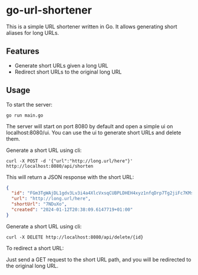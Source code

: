 # go-url-shortener

This is a simple URL shortener written in Go. It allows generating short aliases for long URLs.

## Features

- Generate short URLs given a long URL
- Redirect short URLs to the original long URL

## Usage

To start the server:

```
go run main.go
```

The server will start on port 8080 by default and open a simple ui on localhost:8080/ui. You can use the ui to generate short URLs and delete them.

Generate a short URL using cli:

```
curl -X POST -d '{"url":"http://long.url/here"}' http://localhost:8080/api/shorten
```

This will return a JSON response with the short URL:

```json
{
  "id": "FGm3TgWAjDL1gdv3Lv3i4a4XlcVxsqCUBPLDHEH4xyz1nfqDrp7Tg2jiFc7KMs67kN1mG4EESl5SwAnBE4VthLc3l3CZvsAHsLp9",
  "url": "http://long.url/here",
  "shortUrl": "7NDuXo",
  "created": "2024-01-12T20:38:09.6147719+01:00"
}
```

Generate a short URL using cli:

```
curl -X DELETE http://localhost:8080/api/delete/{id}
```

To redirect a short URL:

Just send a GET request to the short URL path, and you will be redirected to the original long URL.
